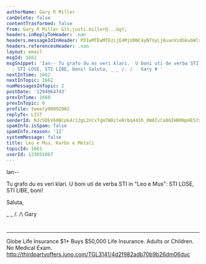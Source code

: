```yaml
---
authorName: Gary R Miller
canDelete: false
contentTrasformed: false
from: Gary R Miller &lt;justi.miller@...&gt;
headers.inReplyToHeader: .nan
headers.messageIdInHeader: PDIwMTEwMTEzLjE4MjU0NC4yNTUyLjAuanVzdGkubWlsbGVyQGp1bm8uY29tPg==
headers.referencesHeader: .nan
layout: email
msgId: 1661
msgSnippet: 'Ian-- Tu grafo du es veri klari.  U boni uti de verba STI in Leo e Mus
  : STI LOSE, STI LIBE, boni! Saluta, _ _ /. /   Gary # '
nextInTime: 1662
nextInTopic: 1662
numMessagesInTopic: 2
postDate: '1294964743'
prevInTime: 1660
prevInTopic: 0
profile: tweety08092002
replyTo: LIST
senderId: NJc5DEV60BCpk4r12gL2nCxTgmTWAzleRrbq44Sh_0WAIvCa86IHB0NpHE57xv9YLh2QHn0a3noFvMbGhaa2tqigBP5KMm9aNOYTtw
spamInfo.isSpam: false
spamInfo.reason: '12'
systemMessage: false
title: Leo e Mus, Karbo e Metali
topicId: 1661
userId: 123051087
---
```


Ian--

Tu grafo du es veri klari.  U boni uti de verba STI in "Leo e Mus": STI
LOSE, STI LIBE, boni!

Saluta,

_ _
/.
/\   Gary
#
____________________________________________________________
Globe Life Insurance
$1* Buys $50,000 Life Insurance. Adults or Children. No Medical Exam.
http://thirdpartyoffers.juno.com/TGL3141/4d2f982adb70b9b26dm06duc

